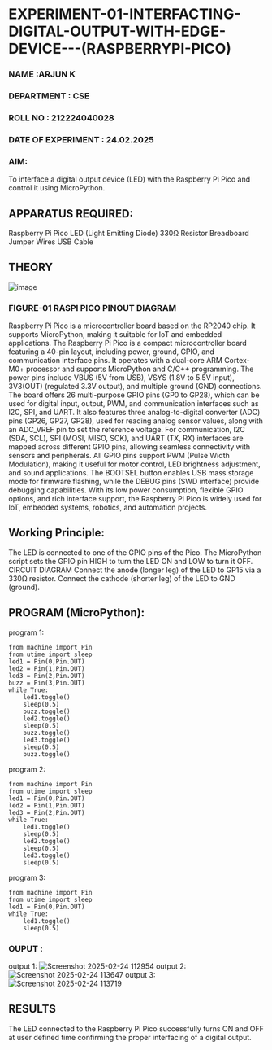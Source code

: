 # EXPERIMENT-01-INTERFACTING-DIGITAL-OUTPUT-WITH-EDGE-DEVICE---(RASPBERRYPI-PICO)
### NAME :ARJUN K
### DEPARTMENT : CSE
### ROLL NO : 212224040028
### DATE OF EXPERIMENT : 24.02.2025

### AIM:
To interface a digital output device (LED) with the Raspberry Pi Pico and control it using MicroPython.

## APPARATUS REQUIRED:
Raspberry Pi Pico
LED (Light Emitting Diode)
330Ω Resistor
Breadboard
Jumper Wires
USB Cable
 ## THEORY

 ![image](https://github.com/user-attachments/assets/abeabf63-f321-471e-a991-3adaa9043a8b)

 
 
 
 
 ### FIGURE-01 RASPI PICO PINOUT DIAGRAM 



 Raspberry Pi Pico is a microcontroller board based on the RP2040 chip. It supports MicroPython, making it suitable for IoT and embedded applications.
The Raspberry Pi Pico is a compact microcontroller board featuring a 40-pin layout, including power, ground, GPIO, and communication interface pins. It operates with a dual-core ARM Cortex-M0+ processor and supports MicroPython and C/C++ programming. The power pins include VBUS (5V from USB), VSYS (1.8V to 5.5V input), 3V3(OUT) (regulated 3.3V output), and multiple ground (GND) connections. The board offers 26 multi-purpose GPIO pins (GP0 to GP28), which can be used for digital input, output, PWM, and communication interfaces such as I2C, SPI, and UART. It also features three analog-to-digital converter (ADC) pins (GP26, GP27, GP28), used for reading analog sensor values, along with an ADC_VREF pin to set the reference voltage. For communication, I2C (SDA, SCL), SPI (MOSI, MISO, SCK), and UART (TX, RX) interfaces are mapped across different GPIO pins, allowing seamless connectivity with sensors and peripherals. All GPIO pins support PWM (Pulse Width Modulation), making it useful for motor control, LED brightness adjustment, and sound applications. The BOOTSEL button enables USB mass storage mode for firmware flashing, while the DEBUG pins (SWD interface) provide debugging capabilities. With its low power consumption, flexible GPIO options, and rich interface support, the Raspberry Pi Pico is widely used for IoT, embedded systems, robotics, and automation projects.


## Working Principle:

The LED is connected to one of the GPIO pins of the Pico.
The MicroPython script sets the GPIO pin HIGH to turn the LED ON and LOW to turn it OFF.
CIRCUIT DIAGRAM
Connect the anode (longer leg) of the LED to GP15 via a 330Ω resistor.
Connect the cathode (shorter leg) of the LED to GND (ground).


## PROGRAM (MicroPython):
program 1:
```
from machine import Pin
from utime import sleep
led1 = Pin(0,Pin.OUT)
led2 = Pin(1,Pin.OUT)
led3 = Pin(2,Pin.OUT)
buzz = Pin(3,Pin.OUT)
while True:
    led1.toggle()
    sleep(0.5)
    buzz.toggle()
    led2.toggle()
    sleep(0.5)
    buzz.toggle()
    led3.toggle()
    sleep(0.5)
    buzz.toggle()
````
program 2:
```
from machine import Pin
from utime import sleep
led1 = Pin(0,Pin.OUT)
led2 = Pin(1,Pin.OUT)
led3 = Pin(2,Pin.OUT)
while True:
    led1.toggle()
    sleep(0.5)
    led2.toggle()
    sleep(0.5)
    led3.toggle()
    sleep(0.5)
```
program 3:
```
from machine import Pin
from utime import sleep
led1 = Pin(0,Pin.OUT)
while True:
    led1.toggle()
    sleep(0.5)
```

### OUPUT :
output 1:
![Screenshot 2025-02-24 112954](https://github.com/user-attachments/assets/9856e654-e349-4ed8-b538-f8c31318276b)
output 2:
![Screenshot 2025-02-24 113647](https://github.com/user-attachments/assets/f6a946f9-9e45-4330-8270-062f071d756e)
output 3:
![Screenshot 2025-02-24 113719](https://github.com/user-attachments/assets/b159213a-76c1-4327-8ed1-1bc5fee2a510)

## RESULTS
The LED connected to the Raspberry Pi Pico successfully turns ON and OFF at  user defined time  confirming the proper interfacing of a digital output.
